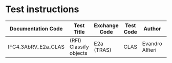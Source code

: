 # Test instructions

| Documentation Code   | Test Title                    | Exchange Code | Test Code | Author          | Data Owner | Version | Date       |
|----------------------|-------------------------------|---------------|-----------| ----------------|------------|---------|------------|
| IFC4.3AbRV_E2a_CLAS  | (RFI) Classify objects        | E2a (TRAS)    | CLAS      | Evandro Alfieri | RFI        | 1.0     | DD.MM.YYYY |